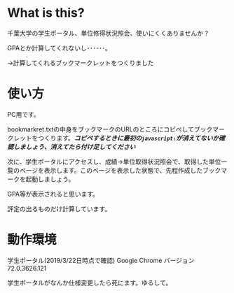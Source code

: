 # What is this?

千葉大学の学生ポータル、単位修得状況照会、使いにくくありませんか？

GPAとか計算してくれないし･･････。

→計算してくれるブックマークレットをつくりました

# 使い方
PC用です。

bookmarkret.txtの中身をブックマークのURLのところにコピペしてブックマークレットをつくります。***コピペするときに最初の`javascript:`が消えてないか確認しましょう、消えてたら付け足してください***

次に、学生ポータルにアクセスし、成績→単位取得状況照会で、取得した単位一覧のページを表示します。このページを表示した状態で、先程作成したブックマークを起動しましょう。  

GPA等が表示されると思います。

評定の出るものだけ計算しています。

# 動作環境
学生ポータル(2019/3/22日時点で確認)
Google Chrome バージョン72.0.3626.121

学生ポータルがなんか仕様変更したら死にます。ゆるして。
